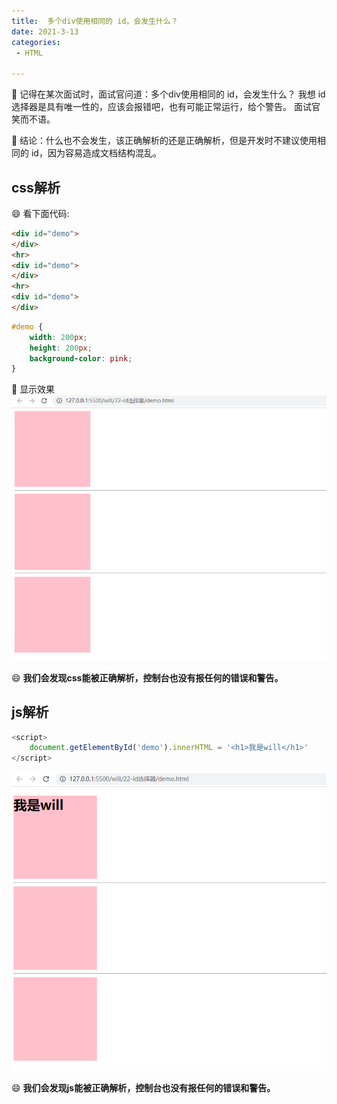 ```yaml
---
title:  多个div使用相同的 id，会发生什么？
date: 2021-3-13
categories: 
 - HTML

---
```


<Boxx type = 'tips' />

:dolphin: 记得在某次面试时，面试官问道：多个div使用相同的 id，会发生什么？  我想 id选择器是具有唯一性的，应该会报错吧，也有可能正常运行，给个警告。 面试官笑而不语。

:love_letter: 结论：什么也不会发生，该正确解析的还是正确解析，但是开发时不建议使用相同的 id，因为容易造成文档结构混乱。

## css解析
:smile: 看下面代码:
```html
<div id="demo">
</div>
<hr>
<div id="demo">
</div>
<hr>
<div id="demo">
</div>
```

```css
#demo {
    width: 200px;
    height: 200px;
    background-color: pink;
}
```
:unicorn: 显示效果
![1](./img/1.png)

:smile: **我们会发现css能被正确解析，控制台也没有报任何的错误和警告。**

## js解析

```js
<script>
    document.getElementById('demo').innerHTML = '<h1>我是will</h1>'
</script>
```

![p2](./img/2.png)

:smile: **我们会发现js能被正确解析，控制台也没有报任何的错误和警告。**